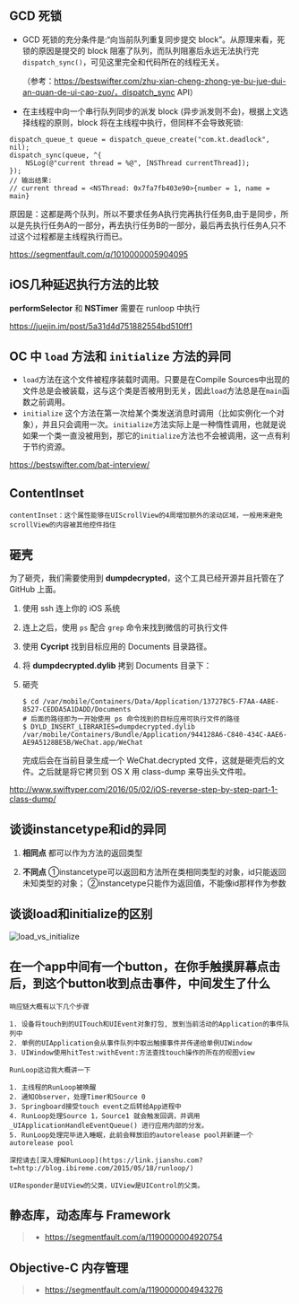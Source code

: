 ## GCD 死锁

- GCD 死锁的充分条件是:“向当前队列重复同步提交 block”。从原理来看，死锁的原因是提交的 block 阻塞了队列，而队列阻塞后永远无法执行完 `dispatch_sync()`，可见这里完全和代码所在的线程无关。

  （参考：https://bestswifter.com/zhu-xian-cheng-zhong-ye-bu-jue-dui-an-quan-de-ui-cao-zuo/，dispatch_sync API）

- 在主线程中向一个串行队列同步的派发 block (异步派发则不会)，根据上文选择线程的原则，block 将在主线程中执行，但同样不会导致死锁:

```objc
dispatch_queue_t queue = dispatch_queue_create("com.kt.deadlock", nil);  
dispatch_sync(queue, ^{  
    NSLog(@"current thread = %@", [NSThread currentThread]);
});
// 输出结果:
// current thread = <NSThread: 0x7fa7fb403e90>{number = 1, name = main} 
```

原因是：这都是两个队列，所以不要求任务A执行完再执行任务B,由于是同步，所以是先执行任务A的一部分，再去执行任务B的一部分，最后再去执行任务A,只不过这个过程都是主线程执行而已。

https://segmentfault.com/q/1010000005904095



## iOS几种延迟执行方法的比较

**performSelector** 和 **NSTimer** 需要在 runloop 中执行

https://juejin.im/post/5a31d4d751882554bd510ff1



## OC 中 `load` 方法和 `initialize` 方法的异同

- `load`方法在这个文件被程序装载时调用。只要是在Compile Sources中出现的文件总是会被装载，这与这个类是否被用到无关，因此`load`方法总是在`main`函数之前调用。
- `initialize` 这个方法在第一次给某个类发送消息时调用（比如实例化一个对象），并且只会调用一次。`initialize`方法实际上是一种惰性调用，也就是说如果一个类一直没被用到，那它的`initialize`方法也不会被调用，这一点有利于节约资源。

https://bestswifter.com/bat-interview/



## ContentInset

```
contentInset：这个属性能够在UIScrollView的4周增加额外的滚动区域，一般用来避免scrollView的内容被其他控件挡住
```



## 砸壳

为了砸壳，我们需要使用到 **dumpdecrypted**，这个工具已经开源并且托管在了 GitHub 上面。

1. 使用 ssh 连上你的 iOS 系统

2. 连上之后，使用 `ps` 配合 `grep` 命令来找到微信的可执行文件

3. 使用 **Cycript** 找到目标应用的 Documents 目录路径。

4. 将 **dumpdecrypted.dylib** 拷到 Documents 目录下：

5. 砸壳

   ```
   $ cd /var/mobile/Containers/Data/Application/13727BC5-F7AA-4ABE-8527-CEDDA5A1DADD/Documents
   # 后面的路径即为一开始使用 ps 命令找到的目标应用可执行文件的路径 
   $ DYLD_INSERT_LIBRARIES=dumpdecrypted.dylib /var/mobile/Containers/Bundle/Application/944128A6-C840-434C-AAE6-AE9A5128BE5B/WeChat.app/WeChat
   ```

    完成后会在当前目录生成一个 WeChat.decrypted 文件，这就是砸壳后的文件。之后就是将它拷贝到 OS X 用 class-dump 来导出头文件啦。

http://www.swiftyper.com/2016/05/02/iOS-reverse-step-by-step-part-1-class-dump/



## 谈谈**instancetype和id的异同** 

1. **相同点** 
 都可以作为方法的返回类型

2. **不同点**
①instancetype可以返回和方法所在类相同类型的对象，id只能返回未知类型的对象；
②instancetype只能作为返回值，不能像id那样作为参数



## 谈谈load和initialize的区别

![load_vs_initialize](/Users/kira/Desktop/iOS_Notes/load_vs_initialize.png)

## 在一个app中间有一个button，在你手触摸屏幕点击后，到这个button收到点击事件，中间发生了什么
```
响应链大概有以下几个步骤

1. 设备将touch到的UITouch和UIEvent对象打包, 放到当前活动的Application的事件队列中
2. 单例的UIApplication会从事件队列中取出触摸事件并传递给单例UIWindow
3. UIWindow使用hitTest:withEvent:方法查找touch操作的所在的视图view

RunLoop这边我大概讲一下

1. 主线程的RunLoop被唤醒
2. 通知Observer，处理Timer和Source 0
3. Springboard接受touch event之后转给App进程中
4. RunLoop处理Source 1，Source1 就会触发回调，并调用_UIApplicationHandleEventQueue() 进行应用内部的分发。
5. RunLoop处理完毕进入睡眠，此前会释放旧的autorelease pool并新建一个autorelease pool

深挖请去[深入理解RunLoop](https://link.jianshu.com?t=http://blog.ibireme.com/2015/05/18/runloop/)

UIResponder是UIView的父类，UIView是UIControl的父类。
```

## 静态库，动态库与 Framework

> - https://segmentfault.com/a/1190000004920754

## Objective-C 内存管理

> - https://segmentfault.com/a/1190000004943276